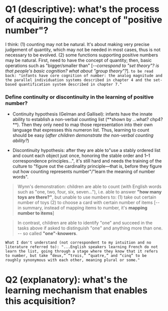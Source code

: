 # Q1 (descriptive): what's the process of acquiring the concept of "positive number"?
I think: (1) counting may not be natural. It's about making very precise judgement of quantity, which may not be needed in most cases, thus is not necessary to be evolved. (2) some functions supporting positive numbers may be natural. First, need to have the concept of quantity; then, basic operations such as "bigger/smaller than" [*--correspond to "set theory"? is that people's basic cognition? what about "group theory"?*].
``
to be read back: "infants have core cognition of number: the analog magnitude and the parallel individuation systems described in chapter 4 and the set-based quantification system described in chapter 7."
``

### Define continuity or discontinuity in the learning of positive number?
+ Continuity hypothesis (Gelman and Gallisel): infants have the innate ability to establish a non-verbal counting list (**shown by ...what? chp4? **). Then they only need to map those representation into their own language that expresses this numeron list. Thus, learning to count should be easy (*after children demonstrate the non-verbal counting ability?*)

+ Discontinuity hypothesis: after they are able to"use a stably ordered list and count each object just once, honoring the stable order and 1–1 correspondence principles...", it's still hard and needs the training of the culture to "figure out the cardinality principle—that is, before they figure out how counting represents number"/"learn the meaning of number words". 
> Wynn's demonstration: children are able to count (with English words such as "one, two, four, six, seven..."), i.e. able to answer **"how many toys are there?"**, but unable to use numbers to: (1) take out certain number of toys (2) to choose a card with certain number of items [--in summary, instead of mapping items to number, it's **mapping number to items**]

> In contrast, children are able to identify "one" and succeed in the tasks above if asked to distinguish "one" and anything more than one. -- so called **"one"-knowers**.

``What I don't understand (not correspondent to my intuition and no literature referred to): "...English speakers learning French do not learn the list, going through a stage where they know that it refers to number, but take “deux,” “trois,” “quatre,” and “cinq” to be roughly synonymous with each other, meaning plural or some."
``

# Q2 (explanatory): what's the learning mechanism that enables this acquisition?
